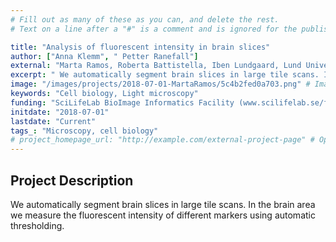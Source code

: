 ```yaml
---
# Fill out as many of these as you can, and delete the rest.
# Text on a line after a "#" is a comment and is ignored for the published page.

title: "Analysis of fluorescent intensity in brain slices"
author: ["Anna Klemm", " Petter Ranefall"]
external: "Marta Ramos, Roberta Battistella, Iben Lundgaard, Lund University"
excerpt: " We automatically segment brain slices in large tile scans. In the brain area we measure the fluorescent intensity of different markers using automatic thresholding. ..."
image: "/images/projects/2018-07-01-MartaRamos/5c4b2fed0a703.png" # Image should be pushed to /images/projects/YYYY-MM-DD-projectid/ before
keywords: "Cell biology, Light microscopy"
funding: "SciLifeLab BioImage Informatics Facility (www.scilifelab.se/facilities/bioimage-informatics)"
initdate: "2018-07-01"
lastdate: "Current"
tags_: "Microscopy, cell biology"
# project_homepage_url: "http://example.com/external-project-page" # Optional external homepage for this project
---
```


## Project Description
 We automatically segment brain slices in large tile scans. In the brain area we measure the fluorescent intensity of different markers using automatic thresholding. 
